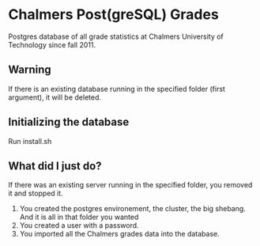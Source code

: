 Chalmers Post(greSQL) Grades
======
Postgres database of all grade statistics at Chalmers University of Technology since fall 2011.

Warning
-------

If there is an existing database running in the specified folder (first argument), it will be deleted.

Initializing the database
-------------------------

Run install.sh <folder-where-you-want-the-databast> <database-name>

What did I just do?
-------------------

If there was an existing server running in the specified folder, you removed it and stopped it.

1. You created the postgres environement, the cluster, the big shebang. And it is all in that folder you wanted
1. You created a user with a password.
1. You imported all the Chalmers grades data into the database.
